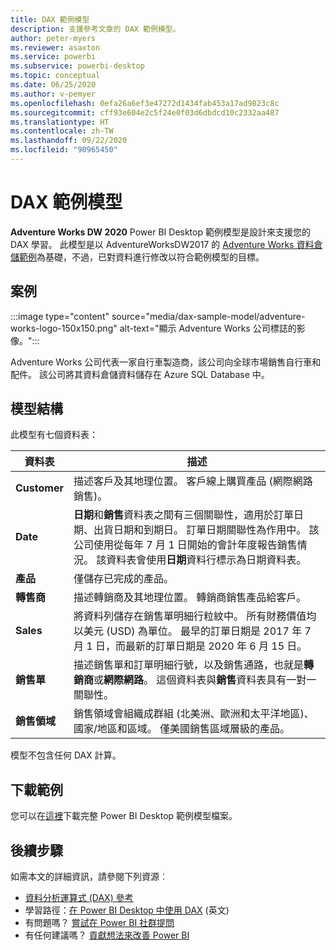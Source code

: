```yaml
---
title: DAX 範例模型
description: 支援參考文章的 DAX 範例模型。
author: peter-myers
ms.reviewer: asaxton
ms.service: powerbi
ms.subservice: powerbi-desktop
ms.topic: conceptual
ms.date: 06/25/2020
ms.author: v-pemyer
ms.openlocfilehash: 0efa26a6ef3e47272d1434fab453a17ad9823c8c
ms.sourcegitcommit: cff93e604e2c5f24e0f03d6dbdcd10c2332aa487
ms.translationtype: HT
ms.contentlocale: zh-TW
ms.lasthandoff: 09/22/2020
ms.locfileid: "90965450"
---
```

# <a name="dax-sample-model"></a>DAX 範例模型

**Adventure Works DW 2020** Power BI Desktop 範例模型是設計來支援您的 DAX 學習。 此模型是以 AdventureWorksDW2017 的 [Adventure Works 資料倉儲範例](/sql/samples/adventureworks-install-configure#data-warehouse-downloads)為基礎，不過，已對資料進行修改以符合範例模型的目標。

## <a name="scenario"></a>案例

:::image type="content" source="media/dax-sample-model/adventure-works-logo-150x150.png" alt-text="顯示 Adventure Works 公司標誌的影像。":::

Adventure Works 公司代表一家自行車製造商，該公司向全球市場銷售自行車和配件。 該公司將其資料倉儲資料儲存在 Azure SQL Database 中。

## <a name="model-structure"></a>模型結構

此模型有七個資料表：

|資料表|描述|
|-----|-------|
|**Customer**|描述客戶及其地理位置。 客戶線上購買產品 (網際網路銷售)。|
|**Date**|**日期**和**銷售**資料表之間有三個關聯性，適用於訂單日期、出貨日期和到期日。 訂單日期關聯性為作用中。 該公司使用從每年 7 月 1 日開始的會計年度報告銷售情況。 該資料表會使用**日期**資料行標示為日期資料表。|
|**產品**|僅儲存已完成的產品。|
|**轉售商**|描述轉銷商及其地理位置。 轉銷商銷售產品給客戶。|
|**Sales**|將資料列儲存在銷售單明細行粒紋中。 所有財務價值均以美元 (USD) 為單位。 最早的訂單日期是 2017 年 7 月 1 日，而最新的訂單日期是 2020 年 6 月 15 日。|
|**銷售單**|描述銷售單和訂單明細行號，以及銷售通路，也就是**轉銷商**或**網際網路**。 這個資料表與**銷售**資料表具有一對一關聯性。|
|**銷售領域**|銷售領域會組織成群組 (北美洲、歐洲和太平洋地區)、國家/地區和區域。 僅美國銷售區域層級的產品。|

模型不包含任何 DAX 計算。

## <a name="download-sample"></a>下載範例

您可以在[這裡](https://aka.ms/dax-docs-sample-file)下載完整 Power BI Desktop 範例模型檔案。

## <a name="next-steps"></a>後續步驟

如需本文的詳細資訊，請參閱下列資源︰

- [資料分析運算式 (DAX) 參考](/dax/)
- 學習路徑：[在 Power BI Desktop 中使用 DAX](/learn/paths/dax-power-bi/) (英文)
- 有問題嗎？ [嘗試在 Power BI 社群提問](https://community.powerbi.com/)
- 有任何建議嗎？ [貢獻想法來改善 Power BI](https://ideas.powerbi.com)